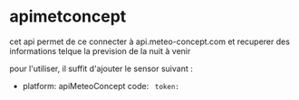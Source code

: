 # apimetconcept


cet api permet de ce connecter à api.meteo-concept.com et recuperer des informations telque la prevision de la nuit à venir

pour l'utiliser, il suffit d'ajouter le sensor suivant : 


- platform: apiMeteoConcept
  code: <code de la ville>
  token: <votre token>
